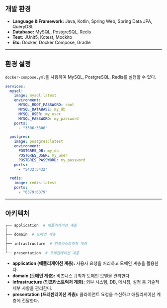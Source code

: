 ## 개발 환경
- **Language & Framework:** Java, Kotlin, Spring Web, Spring Data JPA, QueryDSL
- **Database:** MySQL, PostgreSQL, Redis
- **Test:** JUnit5, Kotest, Mockito
- **Etc:** Docker, Docker Compose, Gradle

---

## 환경 설정

`docker-compose.yml`을 사용하여 MySQL, PostgreSQL, Redis를 실행할 수 있다.

```yaml
services:
  mysql:
    image: mysql:latest
    environment:
      MYSQL_ROOT_PASSWORD: root
      MYSQL_DATABASE: my_db
      MYSQL_USER: my_user
      MYSQL_PASSWORD: my_password
    ports:
      - "3306:3306"

  postgres:
    image: postgres:latest
    environment:
      POSTGRES_DB: my_db
      POSTGRES_USER: my_user
      POSTGRES_PASSWORD: my_password
    ports:
      - "5432:5432"

  redis:
    image: redis:latest
    ports:
      - "6379:6379"
```

---

## 아키텍처
```sh  
┌── application  # 애플리케이션 계층  
│  
├── domain  # 도메인 계층  
│  
├── infrastructure  # 인프라스트럭처 계층  
│  
└── presentation  # 프레젠테이션 계층  
```
- **application (애플리케이션 계층):** 사용자 요청을 처리하고 도메인 계층을 활용한다.
- **domain (도메인 계층):** 비즈니스 규칙과 도메인 모델을 관리한다.
- **infrastructure (인프라스트럭처 계층):** 외부 시스템, DB, 메시징, 설정 등 기술적 세부 사항을 관리한다.
- **presentation (프레젠테이션 계층):** 클라이언트 요청을 수신하고 애플리케이션 계층에 전달한다.
